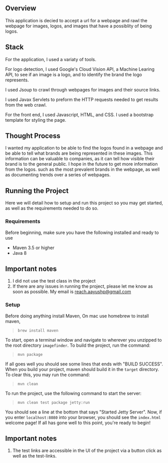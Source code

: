 ## Overview
 This application is decied to accept a url for a webpage and 
 rawl the webpage for images, logos, and images that have a 
 possiblity of being logos.

## Stack

For the application, I used a variaty of tools.

For logo detection, I used Google's Cloud Vision API, a Machine Learing API,
 to see if an image is a logo, and to identify the brand the logo represents.

I used Jsoup to crawl through webpages for images and their source links.

I used Javax Servlets to preform the HTTP requests needed to get results from the 
web crawl.

For the front end, I used Javascript, HTML, and CSS. I used a bootstrap template for styling the page.


## Thought Process 
 I wanted my application to be 
able to find the logos found in a webpage and be able to tell what brands are being represented in these images. 
This information can be valuable to companies, 
as it can tell how visible their brand is to the general public.
I hope in the future to get more information from the logos. such as the most prevalent brands in the webpage, as well as documenting trends over a series of webpages.


## Running the Project
Here we will detail how to setup and run this project so you may get started, as well as the requirements needed to do so.

### Requirements
Before beginning, make sure you have the following installed and ready to use
- Maven 3.5 or higher
- Java 8

## Important notes
1. I did not use the test class in the project
2. If there are any issues in running the project, please let me know as soon as possible.
My email is reach.aayushp@gmail.com

### Setup

Before doing anything install Maven, On mac use homebrew to install maven,

>`brew install maven`

To start, open a terminal window and navigate to wherever you unzipped to the root directory `imagefinder`. To build the project, run the command:

>`mvn package`

If all goes well you should see some lines that ends with "BUILD SUCCESS". 
When you build your project, maven should build it in the `target` directory. 
To clear this, you may run the command:

>`mvn clean`

To run the project, use the following command to start the server:

>`mvn clean test package jetty:run`

You should see a line at the bottom that says "Started Jetty Server". 
Now, if you enter `localhost:8080` into your browser, you should see the `index.html`
 welcome page! If all has gone well to this point, you're ready to begin!



## Important notes
1. The test links are accessible in the UI of the project via a button click
   as well as the test-links.


